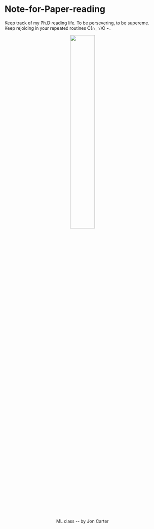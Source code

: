 # Note-for-Paper-reading
Keep track of my Ph.D reading life. To be 
persevering, to be supereme. Keep rejoicing in your repeated routines O(∩_∩)O ~.



 
 
 <div align=center><img src="https://www.kdnuggets.com/images/cartoon-machine-learning-class.jpg" width="40%" height="40%"></div>

 <center>ML class -- by Jon Carter</center>
 
 




